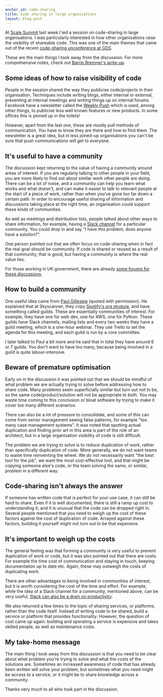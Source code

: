 ```yaml
---
anchor_id: code-sharing
title: Code sharing in large organisations
layout: blog_post
---
```


At [Scale Summit](http://www.scalesummit.org/) last week I led a session on code-sharing in large
organisations. I was particularly interested in how other organisations raise
the visibility of shareable code. This was one of the main themes that came out of the recent [code-sharing unconference at
GDS](https://gdstechnology.blog.gov.uk/2016/03/04/code-sharing-unconference/).

These are the main things I took away from the discussion. For more comprehensive notes, check out [Barrie Bremner's write-up](https://github.com/bazbremner/scalesummit-2016-notes/blob/master/code_sharing.org).

## Some ideas of how to raise visibility of code

People in the session shared the way they publicise code/projects in their organisation. Techniques include writing blogs, either internal or external, presenting at internal meetings and writing things up on internal forums. Facebook have a newsletter called the [Weekly Push](http://blog.newspaperclub.com/2014/04/22/paper-of-the-month-the-weekly-push/) which is used, among other things, to publicise less well known features or new products. In some offices this is pinned up in the toilets!

However, apart from the last one, these are mostly pull methods of communication. You have to know they are there and how to find them. The newsletter is a great idea, but in less joined-up organisations you can't be sure that push communications will get to everyone.

## It's useful to have a community

The discussion kept returning to the value of having a community around areas of interest. If you are regularly talking to other people in your field, you are more likely to find out about similar work other people are doing. There can be a lot of noise, and a community can help you learn what works and what doesn't, and can make it easier to talk to relevant people at the start of a piece of work, rather than when you've gone too far down a certain path. In order to encourage useful sharing of information and discussions taking place at the right time, an organisation could support these kinds of communities.

As well as meetings and distribution lists, people talked about other ways to share information, for example, having a [Slack channel](https://slack.com/) for a particular community. You could drop in and say "I have this problem, does anyone have a solution?".

One person pointed out that we often focus on code-sharing when in fact the real goal should be community. If code is shared or reused as a result of that community, that is good, but having a community is where the real value lies.

For those working in UK government, there are already [some forums for these discussions](https://gdstechnology.blog.gov.uk/join-the-conversation/).

## How to build a community

One useful idea came from [Paul Gillespie](https://twitter.com/bigpg) (quoted with permission). He explained that at Skyscanner, they copy [Spotify's org struture](http://www.scribd.com/doc/113617905/Scaling-Agile-Spotify), and have something called guilds. These are essentially communities of interest. For example, they have one for web dev, one for AWS, one for Python. These guilds have Slack channels, mailing lists and every two weeks they have a guild meeting, which is a one-hour webinar. They use Trello to set the agenda for this meeting, and each guild is run by a core committee.

I later talked to Paul a bit more and he said that in total they have around 6 or 7 guilds. You don't want to have too many, because being involved in a guild is quite labour-intensive.

## Beware of premature optimisation

Early on in the discussion it was pointed out that we should be mindful of what problem we are actually trying to solve before addressing how to share code. Many problems seem superficially similar but turn out not to be, so the same code/product/solution will not be appropriate to both. You may waste time coming to this conclusion or bloat software by trying to make it cover too many different scenarios.

There can also be a lot of pressure to consolidate, and some of this can come from senior management seeing false patterns, for example "too many case management systems". It was noted that spotting actual duplication and finding prior art in this area is part of the role of an architect, but in a large organisation visibility of code is still difficult.

The problem we are trying to solve is to reduce duplication of work, rather than specifically duplication of code. More generally, we do not want teams to waste time reinventing the wheel. We do not necessarily want "the best tool for the job", we want the most cost-effective tool, and that might be copying someone else's code, or the team solving the same, or similar, problem in a different way.

## Code-sharing isn't always the answer

If someone has written code that is perfect for your use case, it can still be hard to share. Even if it is well documented, there is still a ramp up cost to understanding it, and it is unusual that the code can be dropped right in. Several people mentioned that you need to weigh up the cost of these factors against the cost of duplication of code. Arrayed against these factors, building it yourself might not turn out to be that expensive.

## It's important to weigh up the costs

The general feeling was that forming a community is very useful to prevent duplication of work or code, but it was also pointed out that there are costs. For example the time cost of communication and staying in touch, keeping documentation up to date etc. Again, these may outweigh the costs of duplicating work.

There are other advantages to being involved in communities of interest, but it is worth considering the cost of the time and effort. For example, while the idea of a Slack channel for a community, mentioned above, can be very useful, [Slack can also be a drain on productivity](http://m.signalvnoise.com/is-group-chat-making-you-sweat-744659addf7d#.3dhurm2vu).

We also returned a few times to the topic of sharing services, or platforms, rather than the code itself. Instead of writing code to be shared, build a service or platform that provides functionality. However, the question of cost came up again: building and operating a service is expensive and takes skilled people, as well as maintenance costs.

## My take-home message

The main thing I took away from this discussion is that you need to be clear about what problem you're trying to solve and what the costs of the solutions are. Sometimes an increased awareness of code that has already been written will solve your problem, but sometimes what you need might be access to a service, or it might be to share knowledge across a community.

Thanks very much to all who took part in the discussion.
